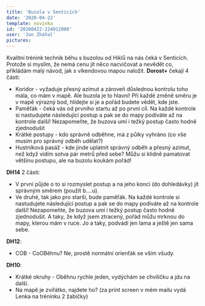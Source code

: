 ```yaml
---
title: 'Buzola v Senticích'
date: '2020-04-22'
template: novinka
id: '20200422-224912000'
user: 'Jan Zháňal'
pictures:
---
```

Kvalitní trénink technik běhu s buzolou od Hiklů na nás čeká v Senticích. Protože si myslím, že nemá cenu jít něco nacvičovat a nevědět co, přikládám malý návod, jak s víkendovou mapou naložit.
**Dorost+** čekají 4 části:
* Koridor - vyžaduje přesný azimut a zároveň důslednou kontrolu toho mála, co mám v mapě. Ale buzola je to hlavní! Při každé změně směru je v mapě výrazný bod, hlídejte si je a pořád budete vědět, kde jste.
* Paměťák - čeká vás od prvního startu až po první cíl. Na každé kontrole si nastudujete následující postup a pak se do mapy podíváte až na kontrole další! Nezapomeňte, že buzova umí i težký postup často hodně zjednodušit
* Krátké postupy - kdo správně odběhne, má z půlky vyhráno (co vše musím pro správný odběh udělat?)
* Hustníková pasáž - kde jinde uplatnit správný odběh a přesný azimut, než když vidím sotva pár metrů před sebe? Můžu si klidně pamatovat většinu postupu, ale na buzolu koukám pořád!

**DH14** 2 části:
* V první půjde o to si rozmyslet postup a na jeho konci (do dohledávky) jít správným směrem (použít b....u).
* Ve druhé, tak jako pro starší, bude paměťák.  Na každé kontrole si nastudujete následující postup a pak se do mapy podíváte až na kontrole další! Nezapomeňte, že buzova umí i težký postup často hodně zjednodušit. A taky, že když jsem ztracený, pořád můžu mrknou do mapy, kterou mám v ruce. Jo a taky, podvádí jen lama a ještě jen sama sebe.

**DH12**:
* COB - CoOBěhnu? Ne, prostě normální orienťák se vším všudy.

**DH10**:
* Krátké okruhy - Oběhnu rychle jeden, vydýchám se chviličku a jdu na další.
* Na mapě je zvířátko, najdete ho? (za print screen v mém mailu vydá Lenka na tréninku 2 žabičky)

